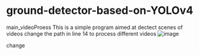 # ground-detector-based-on-YOLOv4

main_videoProess
This is a simple program aimed at dectect scenes of videos
change the path in line 14 to process different videos
![image](https://user-images.githubusercontent.com/104488266/197701432-eb740b74-d143-4e19-a6fa-6ed2d697d53a.png)

change


